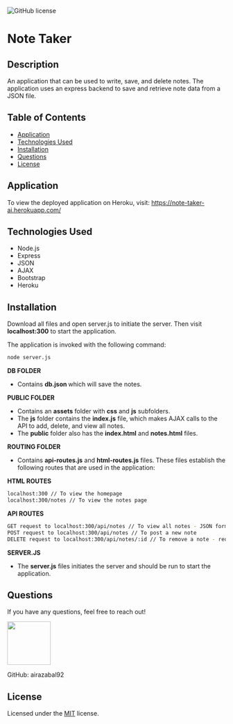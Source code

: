 ![GitHub license](https://img.shields.io/badge/license-MIT-blue.svg)

# Note Taker

## Description

An application that can be used to write, save, and delete notes. The application uses an express backend to save and retrieve note data from a JSON file.

## Table of Contents

- [Application](#application)
- [Technologies Used](#technologies-used)
- [Installation](#installation)
- [Questions](#questions)
- [License](#license)

## Application

To view the deployed application on Heroku, visit:
https://note-taker-ai.herokuapp.com/

## Technologies Used

- Node.js
- Express
- JSON
- AJAX
- Bootstrap
- Heroku

## Installation

Download all files and open server.js to initiate the server. Then visit <b>localhost:300</b> to start the application.

The application is invoked with the following command:

```sh
node server.js
```

<b>DB FOLDER</b>

- Contains <b> db.json </b> which will save the notes.

<b>PUBLIC FOLDER</b>

- Contains an <b>assets</b> folder with <b>css</b> and <b>js</b> subfolders.
- The <b>js</b> folder contains the <b>index.js</b> file, which makes AJAX calls to the API to add, delete, and view all notes.
- The <b>public</b> folder also has the <b>index.html</b> and <b>notes.html</b> files.

<b>ROUTING FOLDER</b>

- Contains <b>api-routes.js</b> and <b>html-routes.js</b> files. These files establish the following routes that are used in the application:

<b>HTML ROUTES</b>

```sh
localhost:300 // To view the homepage
localhost:300/notes // To view the notes page
```

<b>API ROUTES</b>

```sh
GET request to localhost:300/api/notes // To view all notes - JSON format
POST request to localhost:300/api/notes // To post a new note
DELETE request to localhost:300/api/notes/:id // To remove a note - requires id of note to remove (first note is given id 1, etc.)
```

<b>SERVER.JS</b>

- The <b>server.js</b> files initiates the server and should be run to start the application.

## Questions

If you have any questions, feel free to reach out!

 <img src="https://avatars0.githubusercontent.com/u/60761756?v=4" width="100">
  
 GitHub: airazabal92

## License

Licensed under the [MIT](https://github.com/microsoft/vscode/blob/master/LICENSE.txt) license.
